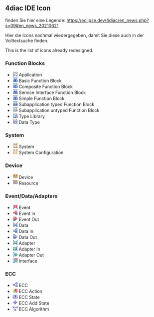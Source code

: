 ## 4diac IDE Icon

finden Sie hier eine Legende: 
https://eclipse.dev/4diac/en_news.php?s=09#en_news_20210621

Hier die Icons nochmal wiedergegeben, damit Sie diese auch in der Volltextsuche finden.

<p>This is the list of icons already redesigned.</p>
<h3 id="function-blocks">Function Blocks</h3>
<ul>
<li><img src="figs/icons/application.png" alt="Type Info"> Application</li>
<li><img src="figs/icons/basic_function_block.png" alt="Type Info"> Basic Function Block</li>
<li><img src="figs/icons/composite_function_block.png" alt="Type Info"> Composite Function Block</li>
<li><img src="figs/icons/service_interface_function_block.png" alt="Type Info"> Service Interface Function Block</li>
<li><img src="figs/icons/simple_function_function_block.png" alt="Type Info"> Simple Function Block</li>
<li><img src="figs/icons/subapplication_typed_function_block.png" alt="Type Info"> Subapplication typed Function Block</li>
<li><img src="figs/icons/subapplication_untyped_function_block.png" alt="Type Info"> Subapplication untyped Function Block</li>
<li><img src="figs/icons/fb_type_library.png" alt="Type Library"> Type Library</li>
<li><img src="figs/icons/data_type.png" alt="Type Info"> Data Type</li>
</ul>
<h3 id="system">System</h3>
<ul>
<li><img src="figs/icons/system.png" alt="Type Info"> System</li>
<li><img src="figs/icons/system_configuration.png" alt="Type Info"> System Configuration</li>
</ul>
<h3 id="device">Device</h3>
<ul>
<li><img src="figs/icons/device.png" alt="Type Info"> Device</li>
<li><img src="figs/icons/resource.png" alt="Type Info"> Resource</li>
</ul>
<h3 id="event-data-adapters">Event/Data/Adapters</h3>
<ul>
<li><img src="figs/icons/event.png" alt="Event"> Event</li>
<li><img src="figs/icons/event_in.png" alt="Event In"> Event in </li>
<li><img src="figs/icons/event_out.png" alt="Event Out"> Event Out</li>
<li><img src="figs/icons/data.png" alt="Data"> Data</li>
<li><img src="figs/icons/data_in.png" alt="Data In"> Data In </li>
<li><img src="figs/icons/data_out.png" alt="Data Out"> Data Out</li>
<li><img src="figs/icons/adapter.png" alt="Adapter"> Adapter</li>
<li><img src="figs/icons/adapter_in.png" alt="Adapter In"> Adapter In</li>
<li><img src="figs/icons/adapter_out.png" alt="Adapter Out"> Adapter Out</li>
<li><img src="figs/icons/interface.png" alt="Interface"> Interface</li>
</ul>
<h3 id="ecc">ECC</h3>
<ul>
<li><img src="figs/icons/ecc.png" alt="ECC"> ECC</li>
<li><img src="figs/icons/ecc_action.png" alt="ECC Action"> ECC Action</li>
<li><img src="figs/icons/ecc_state.png" alt="ECC State"> ECC State</li>
<li><img src="figs/icons/ecc_add_state.png" alt="ECC Add State"> ECC Add State</li>
<li><img src="figs/icons/ecc_algorithm.png" alt="ECC Algorithm"> ECC Algorithm</li>
</ul>
